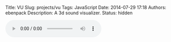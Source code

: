 Title: VU
Slug: projects/vu
Tags: JavaScript
Date: 2014-07-29 17:18
Authors: ebenpack
Description: A 3d sound visualizer.
Status: hidden

<canvas id="canvas" width="600px" height="400px" style="background-color:black;"></canvas>
<audio id="audio" src="http://popplers5.bandcamp.com/download/track?enc=mp3-128&fsig=86a4169b5223f07d014cec29d207f9a8&id=758798455&stream=1&ts=1406667962.0" preload="auto" controls></audio>
<script src="{filename}/js/wireframe.js"></script>
<script src="{filename}/js/vu.demo.js"></script>
